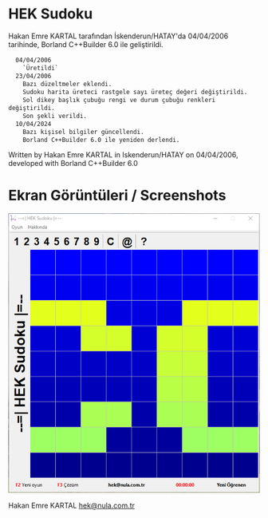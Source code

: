 # HEK Sudoku

  Hakan Emre KARTAL tarafından İskenderun/HATAY'da 04/04/2006 tarihinde, 
  Borland C++Builder 6.0 ile geliştirildi.
  
    
      04/04/2006
        `Üretildi`
      23/04/2006
        Bazı düzeltmeler eklendi.
        Sudoku harita üreteci rastgele sayı üreteç değeri değiştirildi.
        Sol dikey başlık çubuğu rengi ve durum çubuğu renkleri değiştirildi.
        Son şekli verildi.
      10/04/2024
        Bazı kişisel bilgiler güncellendi.
        Borland C++Builder 6.0 ile yeniden derlendi.
      
  Written by Hakan Emre KARTAL in Iskenderun/HATAY on 04/04/2006,
  developed with Borland C++Builder 6.0

# Ekran Görüntüleri / Screenshots

![heksudoku_1](https://github.com/AIntelligent/Sudoku/blob/cacbca8bcb2f9034c1c271ccf90bc06fac5753dc/screenshots/heksudoku_1.PNG)

Hakan Emre KARTAL
hek@nula.com.tr
